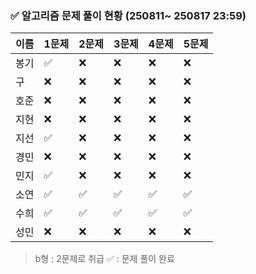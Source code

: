 ### ✅ 알고리즘 문제 풀이 현황 (250811~ 250817 23:59)

| 이름   | 1문제 | 2문제 | 3문제 | 4문제 | 5문제 |
|--------|--------|--------|--------|--------|--------|
| 봉기     | ✅     | ❌     | ❌     | ❌     | ❌     |
| 구     | ❌     | ❌     | ❌     | ❌     | ❌     |
| 호준   | ❌     | ❌     | ❌     | ❌     | ❌     |
| 지현   | ❌     | ❌     | ❌     | ❌     | ❌     |
| 지선   | ✅     | ❌     | ❌     | ❌     | ❌     |
| 경민   | ❌     | ❌     | ❌     | ❌     | ❌     |
| 민지   | ✅     | ❌     | ❌     | ❌     | ❌     |
| 소연   | ✅     | ✅     | ✅     | ✅     | ✅     |
| 수희   |  ✅    |  ✅     |  ✅     |  ✅     |  ✅    |
| 성민   | ❌     | ❌     | ❌     | ❌     | ❌     |

> b형 : 2문제로 취급
> ✅ : 문제 풀이 완료
